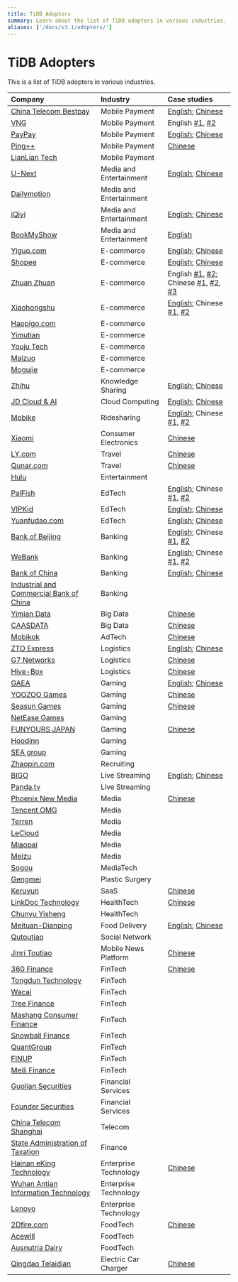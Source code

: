```yaml
---
title: TiDB Adopters
summary: Learn about the list of TiDB adopters in various industries.
aliases: ['/docs/v3.1/adopters/']
---
```


# TiDB Adopters

This is a list of TiDB adopters in various industries.

| Company | Industry | Case studies |
| :--- | :--- | :--- |
|[China Telecom Bestpay](https://www.crunchbase.com/organization/orange-finance)|Mobile Payment|[English](https://pingcap.com/case-studies/how-we-process-data-five-times-more-efficiently-using-a-scale-out-mysql-alternative/); [Chinese](https://pingcap.com/cases-cn/user-case-bestpay/)| 
|[VNG](https://en.wikipedia.org/wiki/VNG_Corporation)|Mobile Payment|English [#1](https://pingcap.com/case-studies/tidb-at-zalopay-infrastructure-lesson-learned/), [#2](https://pingcap.com/case-studies/zalopay-using-a-scale-out-mysql-alternative-to-serve-millions-of-users)|
|[PayPay](https://www.crunchbase.com/organization/paypay#section-overviewy)|Mobile Payment|[English](https://pingcap.com/case-studies/japan-largest-mobile-payment-company-migrates-from-aurora-to-a-scale-out-database); [Chinese](https://pingcap.com/cases-cn/user-case-paypay/)|
|[Ping++](https://www.crunchbase.com/organization/ping-5)|Mobile Payment|[Chinese](https://pingcap.com/cases-cn/user-case-ping++/)|
|[LianLian Tech](https://www.crunchbase.com/organization/lianlian-pay)|Mobile Payment||
|[U-Next](https://www.crunchbase.com/organization/u-next)|Media and Entertainment|[English](https://pingcap.com/case-studies/running-a-scale-out-database-on-arm-as-mysql-alternative/); [Chinese](https://pingcap.com/cases-cn/user-case-unext/)|
|[Dailymotion](https://en.wikipedia.org/wiki/Dailymotion)|Media and Entertainment||
|[iQiyi](https://en.wikipedia.org/wiki/IQiyi)|Media and Entertainment|[English](https://pingcap.com/case-studies/tidb-in-iqiyi/); [Chinese](https://pingcap.com/cases-cn/user-case-iqiyi/)|
|[BookMyShow](https://www.crunchbase.com/organization/bookmyshow)|Media and Entertainment|[English](https://pingcap.com/case-studies/tidb-in-bookmyshow/)|
|[Yiguo.com](https://www.crunchbase.com/organization/shanghai-yiguo-electron-business)|E-commerce|[English](https://www.datanami.com/2018/02/22/hybrid-database-capturing-perishable-insights-yiguo/); [Chinese](https://pingcap.com/cases-cn/user-case-yiguo)|
|[Shopee](https://en.wikipedia.org/wiki/Shopee)|E-commerce|[English](https://pingcap.com/case-studies/tidb-in-shopee/); [Chinese](https://pingcap.com/cases-cn/user-case-shopee/)|
|[Zhuan Zhuan](https://www.crunchbase.com/organization/zhuan-zhuan)|E-commerce|English [#1](https://pingcap.com/case-studies/tidb-in-zhuanzhuan/), [#2](https://pingcap.com/case-studies/scale-out-database-powers-china-letgo-with-reduced-maintenance-costs); Chinese [#1](https://pingcap.com/cases-cn/user-case-zhuanzhuan/), [#2](https://pingcap.com/cases-cn/user-case-zhuanzhuan-2/), [#3](https://pingcap.com/cases-cn/user-case-zhuanzhuan-3/)|
|[Xiaohongshu](https://en.wikipedia.org/wiki/Xiaohongshu)|E-commerce|[English](https://pingcap.com/case-studies/how-we-use-a-scale-out-htap-database-for-real-time-analytics-and-complex-queries); Chinese [#1](https://pingcap.com/cases-cn/user-case-xiaohongshu/), [#2](https://pingcap.com/cases-cn/user-case-xiaohongshu-2/)|
|[Happigo.com](https://www.crunchbase.com/organization/happigo-com)|E-commerce||
|[Yimutian](http://www.ymt.com/)|E-commerce||
|[Youju Tech](https://nn.yjyz.com/)|E-commerce||
|[Maizuo](https://www.crunchbase.com/organization/maizhuo)|E-commerce||
|[Mogujie](https://www.crunchbase.com/organization/mogujie)|E-commerce||
|[Zhihu](https://en.wikipedia.org/wiki/Zhihu)|Knowledge Sharing|[English](https://pingcap.com/case-studies/lesson-learned-from-queries-over-1.3-trillion-rows-of-data-within-milliseconds-of-response-time-at-zhihu/); [Chinese](https://pingcap.com/cases-cn/user-case-zhihu/)|
|[JD Cloud & AI](https://www.crunchbase.com/organization/jd-cloud)|Cloud Computing|[English](https://pingcap.com/case-studies/lesson-learned-from-40-k-qps-and-20-billion-rows-of-data-in-a-single-scale-out-cluster/); [Chinese](https://pingcap.com/cases-cn/user-case-jingdongyun/)|
|[Mobike](https://en.wikipedia.org/wiki/Mobike)|Ridesharing|[English](https://pingcap.com/case-studies/tidb-in-mobike); Chinese [#1](https://pingcap.com/cases-cn/user-case-mobike/), [#2](https://pingcap.com/cases-cn/user-case-mobike-2/)|
|[Xiaomi](https://en.wikipedia.org/wiki/Xiaomi)|Consumer Electronics|[Chinese](https://pingcap.com/cases-cn/user-case-xiaomi/)|
|[LY.com](https://www.crunchbase.com/organization/ly-com)|Travel|[Chinese](https://pingcap.com/cases-cn/user-case-tongcheng/)|
|[Qunar.com](https://www.crunchbase.com/organization/qunar-com)|Travel|[Chinese](https://pingcap.com/cases-cn/user-case-qunar/)|
|[Hulu](https://www.hulu.com)|Entertainment||
|[PalFish](https://www.crunchbase.com/organization/palfish)|EdTech|[English](https://pingcap.com/case-studies/embracing-newsql-why-we-chose-tidb-over-mongodb-and-mysql); Chinese [#1](https://pingcap.com/cases-cn/user-case-banyu-2/), [#2](https://pingcap.com/cases-cn/user-case-banyu/)|
|[VIPKid](https://www.crunchbase.com/organization/vipkid)|EdTech|[English](https://pingcap.com/case-studies/why-we-chose-a-distributed-sql-database-to-complement-mysql); [Chinese](https://pingcap.com/cases-cn/user-case-vipkid/)|
|[Yuanfudao.com](https://www.crunchbase.com/organization/yuanfudao)|EdTech|[English](https://pingcap.com/blog/2017-08-08-tidbforyuanfudao/); [Chinese](https://pingcap.com/cases-cn/user-case-yuanfudao/)|
|[Bank of Beijing](https://en.wikipedia.org/wiki/Bank_of_Beijing)|Banking|[English](https://pingcap.com/case-studies/how-we-use-a-distributed-database-to-achieve-horizontal-scaling-without-downtime); Chinese [#1](https://pingcap.com/cases-cn/user-case-beijing-bank/), [#2](https://pingcap.com/cases-cn/user-case-beijing-bank-2/)|
|[WeBank](https://en.wikipedia.org/wiki/WeBank_(China))|Banking|[English](https://pingcap.com/case-studies/how-we-reduced-batch-processing-time-by-58-percent-with-a-scale-out-mysql-alternative/); Chinese [#1](https://pingcap.com/cases-cn/user-case-webank/), [#2](https://pingcap.com/cases-cn/user-case-webank-2/)|
| [Bank of China](https://en.wikipedia.org/wiki/Bank_of_China) | Banking | [English](https://pingcap.com/case-studies/how-bank-of-china-uses-a-scale-out-database-to-support-zabbix-monitoring-at-scale); [Chinese](https://pingcap.com/cases-cn/user-case-bank-of-china/) |
|[Industrial and Commercial Bank of China](https://en.wikipedia.org/wiki/Industrial_and_Commercial_Bank_of_China)|Banking||
|[Yimian Data](https://www.crunchbase.com/organization/yimian-data)|Big Data|[Chinese](https://pingcap.com/cases-cn/user-case-yimian)|
|[CAASDATA](https://www.caasdata.com/)|Big Data|[Chinese](https://pingcap.com/cases-cn/user-case-kasi/)|
|[Mobikok](https://www.linkedin.com/company/shenzhen-keke-network-technology-co.-ltd./)|AdTech|[Chinese](https://pingcap.com/cases-cn/user-case-mobikok/)|
|[ZTO Express](https://www.crunchbase.com/organization/zto-express)| Logistics|[English](https://pingcap.com/case-studies/why-we-migrated-from-exadata-to-a-scale-out-htap-database-for-near-real-time-analytics); [Chinese](https://pingcap.com/cases-cn/user-case-zto-express/)|
|[G7 Networks](https://www.crunchbase.com/organization/g7)| Logistics|[Chinese](https://pingcap.com/cases-cn/user-case-g7/)|
|[Hive-Box](http://www.fcbox.com/en/pc/index.html#/)|Logistics|[Chinese](https://pingcap.com/cases-cn/user-case-fengchao/)|
|[GAEA](http://www.gaea.com/en/)|Gaming|[English](https://pingcap.com/case-studies/2017-05-22-Comparison-between-MySQL-and-TiDB-with-tens-of-millions-of-data-per-day); [Chinese](https://pingcap.com/cases-cn/user-case-gaea-ad/)|
|[YOOZOO Games](https://www.crunchbase.com/organization/yoozoo-games)|Gaming|[Chinese](https://pingcap.com/cases-cn/user-case-youzu/)|
|[Seasun Games](https://www.crunchbase.com/organization/seasun)|Gaming|[Chinese](https://pingcap.com/cases-cn/user-case-xishanju/)|
|[NetEase Games](https://game.163.com/en/)|Gaming||
|[FUNYOURS JAPAN](http://company.funyours.co.jp/)|Gaming|[Chinese](https://pingcap.com/cases-cn/user-case-funyours-japan/)|
|[Hoodinn](https://www.crunchbase.com/organization/hoodinn)|Gaming||
|[SEA group](https://sea-group.org/?lang=en)|Gaming||
|[Zhaopin.com](https://www.crunchbase.com/organization/zhaopin)|Recruiting||
|[BIGO](https://www.crunchbase.com/organization/bigo-technology)|Live Streaming|[English](https://pingcap.com/case-studies/why-we-chose-an-htap-database-over-mysql-for-horizontal-scaling-and-complex-queries/); [Chinese](https://pingcap.com/cases-cn/user-case-bigo/)|
|[Panda.tv](https://www.crunchbase.com/organization/panda-tv)|Live Streaming||
|[Phoenix New Media](https://www.crunchbase.com/organization/phoenix-new-media)|Media|[Chinese](https://pingcap.com/cases-cn/user-case-ifeng/)|
|[Tencent OMG](https://en.wikipedia.org/wiki/Tencent)|Media||
|[Terren](https://www.crunchbase.com/organization/terren)|Media||
|[LeCloud](https://www.crunchbase.com/organization/letv-2)|Media||
|[Miaopai](https://en.wikipedia.org/wiki/Miaopai)|Media||
|[Meizu](https://en.wikipedia.org/wiki/Meizu)|Media||
|[Sogou](https://en.wikipedia.org/wiki/Sogou)|MediaTech||
|[Gengmei](https://www.crunchbase.com/organization/gengmei)|Plastic Surgery||
|[Keruyun](https://www.crunchbase.com/organization/keruyun-technology-beijing-co-ltd)|SaaS|[Chinese](https://pingcap.com/cases-cn/user-case-keruyun/)|
|[LinkDoc Technology](https://www.crunchbase.com/organization/linkdoc-technology)|HealthTech|[Chinese](https://pingcap.com/cases-cn/user-case-linkdoc/)|
|[Chunyu Yisheng](https://www.crunchbase.com/organization/chunyu)|HealthTech||
|[Meituan-Dianping](https://en.wikipedia.org/wiki/Meituan-Dianping)|Food Delivery|[English](https://pingcap.com/case-studies/tidb-in-meituan-dianping/); [Chinese](https://pingcap.com/cases-cn/user-case-meituan/)|
|[Qutoutiao](https://www.crunchbase.com/organization/qutoutiao)|Social Network||
|[Jinri Toutiao](https://en.wikipedia.org/wiki/Toutiao)|Mobile News Platform|[Chinese](https://pingcap.com/cases-cn/user-case-toutiao/)|
|[360 Finance](https://www.crunchbase.com/organization/360-finance)|FinTech|[Chinese](https://pingcap.com/cases-cn/user-case-360/)|
|[Tongdun Technology](https://www.crunchbase.com/organization/tongdun-technology)|FinTech||
|[Wacai](https://www.crunchbase.com/organization/wacai)|FinTech||
|[Tree Finance](https://www.facebook.com/treefinancegroup/)|FinTech||
|[Mashang Consumer Finance](https://www.crunchbase.com/organization/ms-finance)|FinTech||
|[Snowball Finance](https://www.crunchbase.com/organization/snowball-finance)|FinTech||
|[QuantGroup](https://www.crunchbase.com/organization/quantgroup)|FinTech||
|[FINUP](https://www.crunchbase.com/organization/finup)|FinTech||
|[Meili Finance](https://www.crunchbase.com/organization/meili-jinrong)|FinTech||
|[Guolian Securities](https://www.crunchbase.com/organization/guolian-securities)|Financial Services||
|[Founder Securities](https://www.crunchbase.com/organization/keruyun-technology-beijing-co-ltd)|Financial Services||
|[China Telecom Shanghai](http://www.189.cn/sh/)|Telecom||
|[State Administration of Taxation](https://en.wikipedia.org/wiki/State_Administration_of_Taxation)|Finance||
|[Hainan eKing Technology](https://www.crunchbase.com/organization/hainan-eking-technology)|Enterprise Technology|[Chinese](https://pingcap.com/cases-cn/user-case-ekingtech/)|
|[Wuhan Antian Information Technology](https://www.avlsec.com/)|Enterprise Technology||
|[Lenovo](https://en.wikipedia.org/wiki/Lenovo)|Enterprise Technology||
|[2Dfire.com](http://www.2dfire.com/)|FoodTech|[Chinese](https://pingcap.com/cases-cn/user-case-erweihuo/)|
|[Acewill](https://www.crunchbase.com/organization/acewill)|FoodTech||
|[Ausnutria Dairy](https://www.crunchbase.com/organization/ausnutria-dairy)|FoodTech||
|[Qingdao Telaidian](https://www.teld.cn/)|Electric Car Charger|[Chinese](https://pingcap.com/cases-cn/user-case-telaidian/)|

